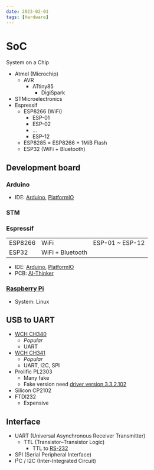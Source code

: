 ```yaml
---
date: 2023-02-01
tags: [Hardware]
---
```


# SoC

System on a Chip

<!--truncate-->

- Atmel (Microchip)
  - AVR
    - ATtiny85
      - DigiSpark
- STMicroelectronics
- Espressif
  - ESP8266 (WiFi)
    - ESP-01
    - ESP-02
    - ...
    - ESP-12
  - ESP8285 = ESP8266 + 1MiB Flash
  - ESP32 (WiFi + Bluetooth)

## Development board

### Arduino

- IDE: [Arduino](https://www.arduino.cc/), [PlatformIO](https://platformio.org/)

### STM

### Espressif

| | | |
|-|-|-|
| ESP8266 | WiFi | ESP-01 ~ ESP-12 |
| ESP32 | WiFi + Bluetooth |  |

- IDE: [Arduino](https://www.arduino.cc/), [PlatformIO](https://platformio.org/)
- PCB: [AI-Thinker](http://www.ai-thinker.com/)

### [Raspberry Pi](../Note/RaspberryPi.md)

- System: Linux

## USB to UART

- [WCH CH340](http://www.wch.cn/products/CH340.html)
  - *Popular*
  - UART
- [WCH CH341](http://www.wch.cn/products/CH341.html)
  - *Popular*
  - UART, I2C, SPI
- Prolific PL2303
  - Many fake
  - Fake version need [driver version 3.3.2.102](http://www.ifamilysoftware.com/Prolific_PL-2303_Code_10_Fix.html)
- Silicon CP2102
- FTDI232
  - Expensive

## Interface

- UART (Universal Asynchronous Receiver Transmitter)
  - TTL (Transistor–Transistor Logic)
    - TTL to [RS-232](https://en.wikipedia.org/wiki/RS-232)
- SPI (Serial Peripheral Interface)
- I²C / I2C (Inter-Integrated Circuit)
